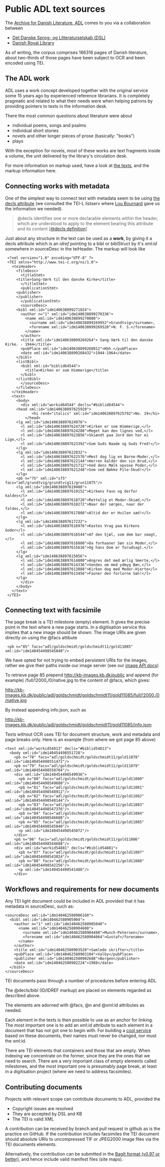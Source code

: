# Public ADL text sources

The [Archive for Danish Literature, ADL](http://www.adl.dk/) comes to you via a collaboration between

* [Det Danske Sprog- og Litteraturselskab (DSL)](http://dsl.dk/)
* [Danish Royal Library](http://www.kb.dk)

As of writing, the corpus comprises 166316 pages of Danish literature,
about two-thirds of those pages have been subject to OCR and been encoded using TEI.

## The ADL work

ADL uses a work concept developed together with the original service
some 15 years ago by experienced reference librarians. It is
completely pragmatic and related to what their needs were when helping
patrons by providing pointers to texts in the information desk.

There the most common questions about literature were about

* individual poems, songs and psalms
* individual short stories
* novels and other longer pieces of prose (basically: "books")
* plays

With the exception for novels, most of these works are text fragments
inside a volume, the unit delivered by the library's circulation desk.

For more information on markup used, have a look at [the texts](https://github.com/Det-Kongelige-Bibliotek/public-adl-text-sources/tree/master/texts), and the markup information here.

## Connecting works with metadata

One of the simplest way to connect text with metadata seem to be using
[the decls attribute](http://www.tei-c.org/Vault/P5/2.5.0/doc/tei-p5-doc/en/html/CC.html#CCAS2)
(we consulted the TEI-L listserv where [Lou
Bournard](https://listserv.brown.edu/archives/cgi-bin/wa?A2=ind1408&L=TEI-L&F=&S=&P=58469) gave us the information we needed).

> @decls identifies one or more declarable elements within the header,
> which are understood to apply to the element bearing this attribute
> and its content [[@decls definition](http://www.tei-c.org/release/doc/tei-p5-doc/en/html/ref-att.declaring.html)]

Just about any structure in the text can be used as a __work__, by
giving it a decls attribute which is an _idref_ pointing to a bibl or
biblStruct by it's _xml:id_ somewhere in sourceDesc in the teiHeader. The markup will
look like

```
 <?xml version="1.0" encoding="UTF-8" ?>
 <TEI xmlns="http://www.tei-c.org/ns/1.0">
   <teiHeader>
     <fileDesc>
       <titleStmt>
	 <title>Sang-Værk til den danske Kirke</title>
       </titleStmt>
       <publicationStmt>
	 <publisher>
	 </publisher>
       </publicationStmt>
       <sourceDesc>
	 <bibl xml:id="idm140638899271024">
	   <author n="1" xml:id="idm140638899270336">
	     <name xml:id="idm140638899270080">
	       <surname xml:id="idm140638899269952">Grundtvig</surname>,
	       <forename xml:id="idm140638899269520">N. F. S.</forename>
	     </name>
	   </author>
	   <title xml:id="idm140638899269264"> Sang-Værk til den danske Kirke. - 1944</title>
	   <pubPlace xml:id="idm140638899268912">Kbh.</pubPlace>
	   <date xml:id="idm140638899268432">1944-1964</date>
	 </bibl>
	 <listBibl>
	   <bibl xml:id="biblid64544">
	     <title>Kirken er som Himmerige</title>
	   </bibl>
	 </listBibl>
       </sourceDesc>
     </fileDesc>
   </teiHeader>
   <text>
     <body>
       <div xml:id="workid64544" decls="#biblid64544">
	 <head xml:id="idm140638897625920">
            <hi rend="italics" xml:id="idm140638897625792">No. 19</hi>
         </head>
	 <lg xml:id="idm140638897624976">
	   <l xml:id="idm140638897624720">Kirken er som Himmerige,</l>
	   <l xml:id="idm140638897624288">Meget kan den lignes ved,</l>
	   <l xml:id="idm140638897623856">Skiøndt paa Jord den har ei Lige,</l>
	   <l xml:id="idm140638897623392">Som Guds Naade og Guds Fred!</l>
	 </lg>
	 <lg xml:id="idm140638897622832">
	   <l xml:id="idm140638897622576">Mest dog lig en Barne-Moder,</l>
	   <l xml:id="idm140638897622144">Herren kalder den sin Brud,</l>
	   <l xml:id="idm140638897621712">Ved dens Mælk opvoxe Poder,</l>
	   <l xml:id="idm140638897621248">Som ved Bække Pile-Skud!</l>
	 </lg>
	 <pb n="75" xml:id="s75" facs="adl/grundtvig/grundtvig11/grun11075"/>
	 <lg xml:id="idm140638897619408">
	   <l xml:id="idm140638897619152">Kirkens Favn og derfor kaldes</l>
	   <l xml:id="idm140638897618720">Rettelig et Moder-Skiød,</l>
	   <l xml:id="idm140638897618272">Naar der sørges, naar der faldes,</l>
	   <l xml:id="idm140638897617808">Altid der er Hvilen sød!</l>
	 </lg>
	 <lg xml:id="idm140638897617232">
	   <l xml:id="idm140638897616976">Kastes Vrag paa Kirkens Goder</l>
	   <l xml:id="idm140638897616544">Af den Sjæl, som dem bar smagt,</l>
	   <l xml:id="idm140638897616080">Da forhaaner Søn sin Moder,</l>
	   <l xml:id="idm140638897615616">Og hans Dom er forudsagt.</l>
	 </lg>
	 <lg xml:id="idm140638897615056">
	   <l xml:id="idm140638897614800">Angres det med ærlig Smerte,</l>
	   <l xml:id="idm140638897614336">Vendes om med ydmyg Bøn,</l>
	   <l xml:id="idm140638897613888">Kirken dog med Moder-Hjerte</l>
	   <l xml:id="idm140638897613456">Favner den forlorne Søn!</l>
	 </lg>
       </div>
     </body>
   </text>
 </TEI>
```



## Connecting text with facsimile

The page break <pb/> is a TEI milestone (empty) element. It gives the
precise point in the text where a new page starts. In a digitisation
service this implies that a new image should be shown. The image URIs are
given directly on <pb/> using the @facs attibute

```
 <pb n="85" facs="adl/goldschmidt/goldschmidt11/gold11085" xml:id="idm140454498545840"/>

```

We have opted for not trying to embed persistent URIs for the images,
rather we give their paths inside our image server (see our [image API
docs](https://github.com/Det-Kongelige-Bibliotek/access-digital-objects/blob/master/image-delivery.md))

To retrieve page 85 prepend http://kb-images.kb.dk/public and append
(for example) /full/!2000,/0/native.jpg to the content of @facs, which gives:

http://kb-images.kb.dk/public/adl/goldschmidt/goldschmidt11/gold11085/full/!2000,/0/native.jpg

By instead appending info.json, such as

http://kb-images.kb.dk/public/adl/goldschmidt/goldschmidt11/gold11085/info.json

Texts without OCR uses TEI for document structure, work and metadata
and page breaks only. Here is an example (from where we got page 85 above)


```
<text xml:id="workid54813" decls="#biblid54813">
  <body xml:id="idm140454498551728">
    <pb n="78" facs="adl/goldschmidt/goldschmidt11/gold11078" xml:id="idm140454498551472"/>
    <pb n="79" facs="adl/goldschmidt/goldschmidt11/gold11079" xml:id="idm140454498550704"/>
    <div xml:id="idm140454498549936">
      <pb n="80" facs="adl/goldschmidt/goldschmidt11/gold11080" xml:id="idm140454498549680"/>
      <pb n="81" facs="adl/goldschmidt/goldschmidt11/gold11081" xml:id="idm140454498548912"/>
      <pb n="82" facs="adl/goldschmidt/goldschmidt11/gold11082" xml:id="idm140454498548144"/>
      <pb n="83" facs="adl/goldschmidt/goldschmidt11/gold11083" xml:id="idm140454498547376"/>
      <pb n="84" facs="adl/goldschmidt/goldschmidt11/gold11084" xml:id="idm140454498546608"/>
      <pb n="85" facs="adl/goldschmidt/goldschmidt11/gold11085" xml:id="idm140454498545840"/>
      <p xml:id="idm140454498545072"/>
    </div>
    <pb n="86" facs="adl/goldschmidt/goldschmidt11/gold11086" xml:id="idm140454498544688"/>
    <div xml:id="workid54881" decls="#biblid54881">
      <pb n="87" facs="adl/goldschmidt/goldschmidt11/gold11087" xml:id="idm140454498543024"/>
      <pb n="88" facs="adl/goldschmidt/goldschmidt11/gold11088" xml:id="idm140454498542256"/>
      <p xml:id="idm140454498541488"/>
    </div>
```

## Workflows and requirements for new documents

Any TEI light document could be included in ADL provided that it has
metadata in sourceDesc, such as:

```
<sourceDesc xml:id="idm140462580906160">
  <bibl xml:id="idm140462580905904">
    <author n="1" xml:id="idm140462580905040">
      <name xml:id="idm140462580904608">
        <surname xml:id="idm140462580904480">Munch-Petersen</surname>, 
        <forename xml:id="idm140462580904064">Gustaf</forename>
      </name>
    </author>
    <title xml:id="idm140462580903520">Samlede skrifter</title>
    <pubPlace xml:id="idm140462580903104">Valby</pubPlace>
    <publisher xml:id="idm140462580902688">Borgen</publisher>
    <date xml:id="idm140462580902224">1988</date>
  </bibl>
</sourceDesc>
```

TEI documents pass through a number of procedures before
entering ADL.

The @decls/bibl (ID/IDREF markup) are placed on elements regarded as
described above.

The <pb/> elements are adorned with @facs, @n and @xml:id attributes
as needed.

Each element in the texts is then possible to use as an anchor
for linking.   The most important one is to add an xml:id
attribute to each element in a document that has not got one to begin
with. For building a [cool service](https://www.w3.org/Provider/Style/URI.html) based on these
documents, their names must never be changed, nor must the xml:id.

There are TEI elements that containers and those that are empty. When
indexing we concentrate on the former, since they are the ones that we
need to search. There are a very important class of empty elements
called milestones, and the most important one is presumably page
break, at least in a digitisation project (where we need to address
facsimiles).

## Contributing documents

Projects with relevant scope can contribute documents to ADL, provided the

* Copyright issues are resolved
* They are accepted by DSL and KB
* The TEI is valid XML

A contribution can be received by branch and pull request in github as
is the practice on GitHub.  If the contribution includes facsimiles
the TEI document should absolute URIs to uncompressed TIF or JPEG2000
image files via the TEI documents <pb/> elements.

Alternatively, the contribution can be submitted in the [BagIt format
(v0.97 or better)](https://tools.ietf.org/html/draft-kunze-bagit-14),
and hence include valid manifest files (site maps).


